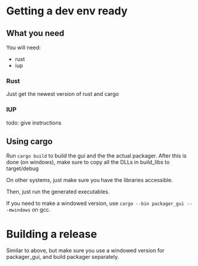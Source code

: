 # Getting a dev env ready

## What you need

You will need:
 - rust
 - iup

### Rust
Just get the newest version of rust and cargo

### IUP
todo: give instructions

## Using cargo

Run `cargo build` to build the gui and the the actual packager.
After this is done (on windows), make sure to copy all the DLLs in build_libs to target/debug

On other systems, just make sure you have the libraries accessible.

Then, just run the generated executables.

If you need to make a windowed version, use `cargo --bin packager_gui -- -mwindows` on gcc.

# Building a release

Similar to above, but make sure you use a windowed version for packager_gui, and build packager separately.